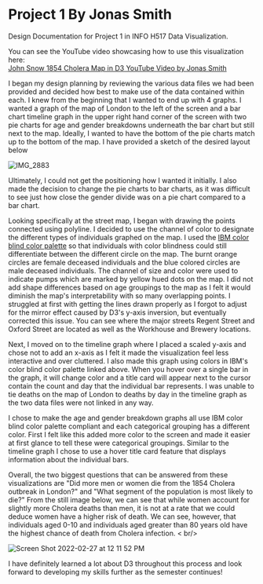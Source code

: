 # Project 1 By Jonas Smith 
Design Documentation for Project 1 in INFO H517 Data Visualization. <br />

You can see the YouTube video showcasing how to use this visualization here: <br />
[John Snow 1854 Cholera Map in D3 YouTube Video by Jonas Smith](https://youtu.be/zA9nTEFmsqs)

I began my design planning by reviewing the various data files we had been provided and decided how best to make use of the data contained within each. I knew from the beginning that I wanted to end up with 4 graphs. I wanted a graph of the map of London to the left of the screen and a bar chart timeline graph in the upper right hand corner of the screen with two pie charts for age and gender breakdowns underneath the bar chart but still next to the map. Ideally, I wanted to have the bottom of the pie charts match up to the bottom of the map. I have provided a sketch of the desired layout below <br />

![IMG_2883](https://user-images.githubusercontent.com/54475489/155890763-854c2070-8feb-4aa5-b10c-4453f172d86b.jpeg)

Ultimately, I could not get the positioning how I wanted it initially. I also made the decision to change the pie charts to bar charts, as it was difficult to see just how close the gender divide was on a pie chart compared to a bar chart. <br />

Looking specifically at the street map, I began with drawing the points connected using polyline. I decided to use the channel of color to designate the different types of individuals graphed on the map. I used the [IBM color blind color palette](https://davidmathlogic.com/colorblind/#%23648FFF-%23785EF0-%23DC267F-%23FE6100-%23FFB000) so that individuals with color blindness could still differentiate between the different circle on the map. The burnt orange circles are female deceased individuals and the blue colored circles are male deceased individuals. The channel of size and color were used to indicate pumps which are marked by yellow hued dots on the map. I did not add shape differences based on age groupings to the map as I felt it would diminish the map's interpretability with so many overlapping points. I struggled at first with getting the lines drawn properly as I forgot to adjust for the mirror effect caused by D3's y-axis inversion, but eventually corrected this issue. You can see where the major streets Regent Street and Oxford Street are located as well as the Workhouse and Brewery locations. <br />

Next, I moved on to the timeline graph where I placed a scaled y-axis and chose not to add an x-axis as I felt it made the visualization feel less interactive and over cluttered. I also made this graph using colors in IBM's color blind color palette linked above. When you hover over a single bar in the graph, it will change color and a title card will appear next to the cursor contain the count and day that the individual bar represents. I was unable to tie deaths on the map of London to deaths by day in the timeline graph as the two data files were not linked in any way. 

I chose to make the age and gender breakdown graphs all use IBM color blind color palette compliant and each categorical grouping has a different color. First I felt like this added more color to the screen and made it easier at first glance to tell these were categorical groupings. Similar to the timeline graph I chose to use a hover title card feature that displays information about the individual bars. 

Overall, the two biggest questions that can be answered from these visualizations are "Did more men or women die from the 1854 Cholera outbreak in London?" and "What segment of the population is most likely to die?" From the still image below, we can see that while women account for slightly more Cholera deaths than men, it is not at a rate that we could deduce women have a higher risk of death. We can see, however, that individuals aged 0-10 and individuals aged greater than 80 years old have the highest chance of death from Cholera infection. < br/>

![Screen Shot 2022-02-27 at 12 11 52 PM](https://user-images.githubusercontent.com/54475489/155892444-76e68a50-5124-4144-9f7b-390fde73c8b1.jpg)

I have definitely learned a lot about D3 throughout this process and look forward to developing my skills further as the semester continues!
